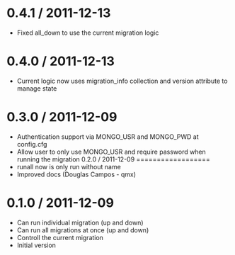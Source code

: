 0.4.1 / 2011-12-13
==================
  * Fixed all_down to use the current migration logic

0.4.0 / 2011-12-13
==================
  * Current logic now uses migration_info collection and version attribute to manage state

0.3.0 / 2011-12-09
==================
  * Authentication support via MONGO_USR and MONGO_PWD at config.cfg
  * Allow user to only use MONGO_USR and require password when running the migration
0.2.0 / 2011-12-09
==================
  * runall now is only run without name
  * Improved docs (Douglas Campos - qmx)

0.1.0 / 2011-12-09
==================
  * Can run individual migration (up and down)
  * Can run all migrations at once (up and down)
  * Controll the current migration
  * Initial version
